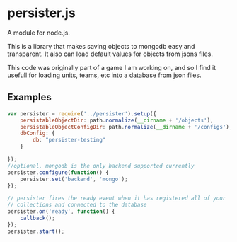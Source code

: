 # persister.js

A module for node.js.

This is a library that makes saving objects to mongodb easy and transparent. It also can load default values for objects from jsons files. 

This code was originally part of a game I am working on, and so I find it usefull for loading units, teams, etc into a database from json files. 



## Examples

```javascript
var persister = require('../persister').setup({
    persistableObjectDir: path.normalize(__dirname + '/objects'),
    persistableObjectConfigDir: path.normalize(__dirname + '/configs'),
    dbConfig: {
        db: "persister-testing"
    }

});
//optional, mongodb is the only backend supported currently
persister.configure(function() {
    persister.set('backend', 'mongo');
});

// persister fires the ready event when it has registered all of your 
// collections and connected to the database
persister.on('ready', function() {
    callback();
});
persister.start();
```